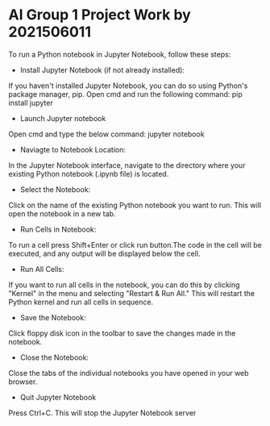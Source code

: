 # AI Group 1 Project Work by 2021506011
To run a Python notebook in Jupyter Notebook, follow these steps:

* Install Jupyter Notebook (if not already installed):

If you haven't installed Jupyter Notebook, you can do so using Python's package manager, pip. Open cmd and run the following command:
pip install jupyter

* Launch Jupyter notebook

Open cmd and type the below command:
jupyter notebook

* Naviagte to Notebook Location:

In the Jupyter Notebook interface, navigate to the directory where your existing Python notebook (.ipynb file) is located. 

* Select the Notebook:

Click on the name of the existing Python notebook you want to run. This will open the notebook in a new tab.

* Run Cells in Notebook:

To run a cell press Shift+Enter or click run button.The code in the cell will be executed, and any output will be displayed below the cell.

* Run All Cells:

If you want to run all cells in the notebook, you can do this by clicking "Kernel" in the menu and selecting "Restart & Run All." This will restart the Python kernel and run all cells in sequence.

* Save the Notebook:

Click floppy disk icon in the toolbar to save the changes made in the notebook.

* Close the Notebook:

Close the tabs of the individual notebooks you have opened in your web browser. 

* Quit Jupyter Notebook

Press Ctrl+C. This will stop the Jupyter Notebook server
